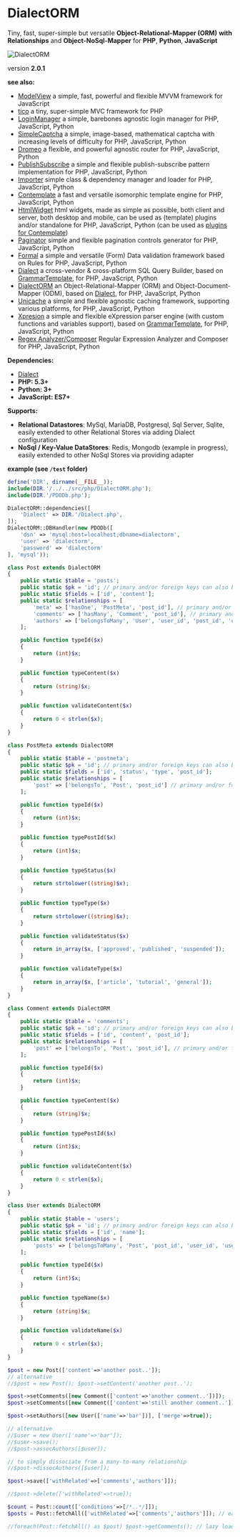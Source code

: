 # DialectORM

Tiny, fast, super-simple but versatile **Object-Relational-Mapper (ORM)** **with Relationships** and **Object-NoSql-Mapper** for **PHP**, **Python**, **JavaScript**


![DialectORM](/dialectorm.jpg)

version **2.0.1**


**see also:**

* [ModelView](https://github.com/foo123/modelview.js) a simple, fast, powerful and flexible MVVM framework for JavaScript
* [tico](https://github.com/foo123/tico) a tiny, super-simple MVC framework for PHP
* [LoginManager](https://github.com/foo123/LoginManager) a simple, barebones agnostic login manager for PHP, JavaScript, Python
* [SimpleCaptcha](https://github.com/foo123/simple-captcha) a simple, image-based, mathematical captcha with increasing levels of difficulty for PHP, JavaScript, Python
* [Dromeo](https://github.com/foo123/Dromeo) a flexible, and powerful agnostic router for PHP, JavaScript, Python
* [PublishSubscribe](https://github.com/foo123/PublishSubscribe) a simple and flexible publish-subscribe pattern implementation for PHP, JavaScript, Python
* [Importer](https://github.com/foo123/Importer) simple class &amp; dependency manager and loader for PHP, JavaScript, Python
* [Contemplate](https://github.com/foo123/Contemplate) a fast and versatile isomorphic template engine for PHP, JavaScript, Python
* [HtmlWidget](https://github.com/foo123/HtmlWidget) html widgets, made as simple as possible, both client and server, both desktop and mobile, can be used as (template) plugins and/or standalone for PHP, JavaScript, Python (can be used as [plugins for Contemplate](https://github.com/foo123/Contemplate/blob/master/src/js/plugins/plugins.txt))
* [Paginator](https://github.com/foo123/Paginator)  simple and flexible pagination controls generator for PHP, JavaScript, Python
* [Formal](https://github.com/foo123/Formal) a simple and versatile (Form) Data validation framework based on Rules for PHP, JavaScript, Python
* [Dialect](https://github.com/foo123/Dialect) a cross-vendor &amp; cross-platform SQL Query Builder, based on [GrammarTemplate](https://github.com/foo123/GrammarTemplate), for PHP, JavaScript, Python
* [DialectORM](https://github.com/foo123/DialectORM) an Object-Relational-Mapper (ORM) and Object-Document-Mapper (ODM), based on [Dialect](https://github.com/foo123/Dialect), for PHP, JavaScript, Python
* [Unicache](https://github.com/foo123/Unicache) a simple and flexible agnostic caching framework, supporting various platforms, for PHP, JavaScript, Python
* [Xpresion](https://github.com/foo123/Xpresion) a simple and flexible eXpression parser engine (with custom functions and variables support), based on [GrammarTemplate](https://github.com/foo123/GrammarTemplate), for PHP, JavaScript, Python
* [Regex Analyzer/Composer](https://github.com/foo123/RegexAnalyzer) Regular Expression Analyzer and Composer for PHP, JavaScript, Python



**Dependencies:**

* [Dialect](https://github.com/foo123/Dialect)
* **PHP: 5.3+**
* **Python: 3+**
* **JavaScript: ES7+**

**Supports:**

* **Relational Datastores**: MySql, MariaDB, Postgresql, Sql Server, Sqlite, easily extended to other Relational Stores via adding Dialect configuration
* **NoSql / Key-Value DataStores**: Redis, Mongodb (example in progress), easily extended to other NoSql Stores via providing adapter


**example (see `/test` folder)**

```php
define('DIR', dirname(__FILE__));
include(DIR.'/../../src/php/DialectORM.php');
include(DIR.'/PDODb.php');

DialectORM::dependencies([
    'Dialect' => DIR.'/Dialect.php',
]);
DialectORM::DBHandler(new PDODb([
    'dsn' => 'mysql:host=localhost;dbname=dialectorm',
    'user' => 'dialectorm',
    'password' => 'dialectorm'
], 'mysql'));

class Post extends DialectORM
{
    public static $table = 'posts';
    public static $pk = 'id'; // primary and/or foreign keys can also be composite keys, define with an array of keys eg ['k1', 'k2']
    public static $fields = ['id', 'content'];
    public static $relationships = [
        'meta' => ['hasOne', 'PostMeta', 'post_id'], // primary and/or foreign keys can also be composite keys, define with an array of keys eg ['k1', 'k2']
        'comments' => ['hasMany', 'Comment', 'post_id'], // primary and/or foreign keys can also be composite keys, define with an array of keys eg ['k1', 'k2']
        'authors' => ['belongsToMany', 'User', 'user_id', 'post_id', 'user_post'], // primary and/or foreign keys can also be composite keys, define with an array of keys eg ['k1', 'k2']
    ];

    public function typeId($x)
    {
        return (int)$x;
    }

    public function typeContent($x)
    {
        return (string)$x;
    }

    public function validateContent($x)
    {
        return 0 < strlen($x);
    }
}

class PostMeta extends DialectORM
{
    public static $table = 'postmeta';
    public static $pk = 'id'; // primary and/or foreign keys can also be composite keys, define with an array of keys eg ['k1', 'k2']
    public static $fields = ['id', 'status', 'type', 'post_id'];
    public static $relationships = [
        'post' => ['belongsTo', 'Post', 'post_id'] // primary and/or foreign keys can also be composite keys, define with an array of keys eg ['k1', 'k2']
    ];

    public function typeId($x)
    {
        return (int)$x;
    }

    public function typePostId($x)
    {
        return (int)$x;
    }

    public function typeStatus($x)
    {
        return strtolower((string)$x);
    }

    public function typeType($x)
    {
        return strtolower((string)$x);
    }

    public function validateStatus($x)
    {
        return in_array($x, ['approved', 'published', 'suspended']);
    }

    public function validateType($x)
    {
        return in_array($x, ['article', 'tutorial', 'general']);
    }
}

class Comment extends DialectORM
{
    public static $table = 'comments';
    public static $pk = 'id'; // primary and/or foreign keys can also be composite keys, define with an array of keys eg ['k1', 'k2']
    public static $fields = ['id', 'content', 'post_id'];
    public static $relationships = [
        'post' => ['belongsTo', 'Post', 'post_id'], // primary and/or foreign keys can also be composite keys, define with an array of keys eg ['k1', 'k2']
    ];

    public function typeId($x)
    {
        return (int)$x;
    }

    public function typeContent($x)
    {
        return (string)$x;
    }

    public function typePostId($x)
    {
        return (int)$x;
    }

    public function validateContent($x)
    {
        return 0 < strlen($x);
    }
}

class User extends DialectORM
{
    public static $table = 'users';
    public static $pk = 'id'; // primary and/or foreign keys can also be composite keys, define with an array of keys eg ['k1', 'k2']
    public static $fields = ['id', 'name'];
    public static $relationships = [
        'posts' => ['belongsToMany', 'Post', 'post_id', 'user_id', 'user_post'], // primary and/or foreign keys can also be composite keys, define with an array of keys eg ['k1', 'k2']
    ];

    public function typeId($x)
    {
        return (int)$x;
    }

    public function typeName($x)
    {
        return (string)$x;
    }

    public function validateName($x)
    {
        return 0 < strlen($x);
    }
}

$post = new Post(['content'=>'another post..']);
// alternative
//$post = new Post(); $post->setContent('another post..');

$post->setComments([new Comment(['content'=>'another comment..'])]);
$post->setComments([new Comment(['content'=>'still another comment..'])], ['merge'=>true]);

$post->setAuthors([new User(['name'=>'bar'])], ['merge'=>true]);

// alternative
//$user = new User(['name'=>'bar']);
//$user->save();
//$post->assocAuthors([$user]);

// to simply dissociate from a many-to-many relationship
//$post->dissocAuthors([$user]);

$post->save(['withRelated'=>['comments','authors']]);

//$post->delete(['withRelated'=>true]);

$count = Post::count(['conditions'=>[/*..*/]]);
$posts = Post::fetchAll(['withRelated'=>['comments','authors']]); // eager load of relationships, no N+1 problem

//foreach(Post::fetchAll() as $post) $post->getComments(); // lazy load of relationships, N+1 problem
```